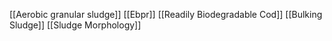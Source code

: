 [[Aerobic granular sludge]]
[[Ebpr]]
[[Readily Biodegradable Cod]]
[[Bulking Sludge]]
[[Sludge Morphology]]
